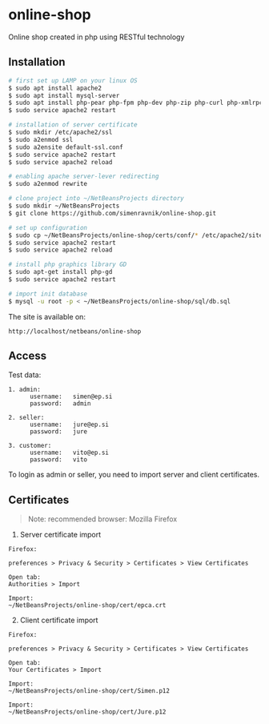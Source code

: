 # online-shop
Online shop created in php using RESTful technology

## Installation

```bash
# first set up LAMP on your linux OS
$ sudo apt install apache2
$ sudo apt install mysql-server
$ sudo apt install php-pear php-fpm php-dev php-zip php-curl php-xmlrpc php-gd php-mysql php-mbstring php-xml libapache2-mod-php
$ sudo service apache2 restart

# installation of server certificate
$ sudo mkdir /etc/apache2/ssl
$ sudo a2enmod ssl
$ sudo a2ensite default-ssl.conf
$ sudo service apache2 restart
$ sudo service apache2 reload

# enabling apache server-lever redirecting
$ sudo a2enmod rewrite

# clone project into ~/NetBeansProjects directory
$ sudo mkdir ~/NetBeansProjects
$ git clone https://github.com/simenravnik/online-shop.git

# set up configuration
$ sudo cp ~/NetBeansProjects/online-shop/certs/conf/* /etc/apache2/sites-available/
$ sudo service apache2 restart
$ sudo service apache2 reload

# install php graphics library GD
$ sudo apt-get install php-gd
$ sudo service apache2 restart

# import init database
$ mysql -u root -p < ~/NetBeansProjects/online-shop/sql/db.sql
```

The site is available on:

```
http://localhost/netbeans/online-shop
```

## Access

Test data:
```
1. admin:         
      username:   simen@ep.si
      password:   admin

2. seller:
      username:   jure@ep.si
      password:   jure

3. customer:
      username:   vito@ep.si
      password:   vito
```

To login as admin or seller, you need to import server and client certificates.

## Certificates

> Note: recommended browser: Mozilla Firefox

1. Server certificate import

```
Firefox:

preferences > Privacy & Security > Certificates > View Certificates

Open tab:
Authorities > Import

Import:
~/NetBeansProjects/online-shop/cert/epca.crt
```

2. Client certificate import

```
Firefox:

preferences > Privacy & Security > Certificates > View Certificates

Open tab:
Your Certificates > Import

Import:
~/NetBeansProjects/online-shop/cert/Simen.p12

Import:
~/NetBeansProjects/online-shop/cert/Jure.p12
```
